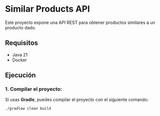 # Similar Products API

Este proyecto expone una API REST para obtener productos similares a un producto dado.

## Requisitos

- Java 21
- Docker

## Ejecución

### 1. **Compilar el proyecto:**

Si usas **Gradle**, puedes compilar el proyecto con el siguiente comando:

```bash
./gradlew clean build